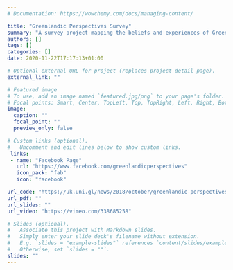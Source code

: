 ```yaml
---
# Documentation: https://wowchemy.com/docs/managing-content/

title: "Greenlandic Perspectives Survey"
summary: "A survey project mapping the beliefs and experiences of Greenlanders in relation to the political, economic and climatic changes that the country is undergoing."
authors: []
tags: []
categories: []
date: 2020-11-22T17:17:13+01:00

# Optional external URL for project (replaces project detail page).
external_link: ""

# Featured image
# To use, add an image named `featured.jpg/png` to your page's folder.
# Focal points: Smart, Center, TopLeft, Top, TopRight, Left, Right, BottomLeft, Bottom, BottomRight.
image:
  caption: ""
  focal_point: ""
  preview_only: false

# Custom links (optional).
#   Uncomment and edit lines below to show custom links.
 links: 
 - name: "Facebook Page"
   url: "https://www.facebook.com/greenlandicperspectives"
   icon_pack: "fab"
   icon: "facebook"

url_code: "https://uk.uni.gl/news/2018/october/greenlandic-perspectives-survey.aspx"
url_pdf: ""
url_slides: ""
url_video: "https://vimeo.com/338685258"

# Slides (optional).
#   Associate this project with Markdown slides.
#   Simply enter your slide deck's filename without extension.
#   E.g. `slides = "example-slides"` references `content/slides/example-slides.md`.
#   Otherwise, set `slides = ""`.
slides: ""
---
```

